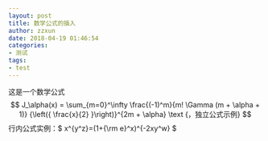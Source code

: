 ```yaml
---
layout: post
title: 数学公式的插入
author: zzxun
date: 2018-04-19 01:46:54
categories:
- 测试
tags:
- test
---
```

这是一个数学公式
$$ J_\alpha(x) = \sum_{m=0}^\infty \frac{(-1)^m}{m! \Gamma (m + \alpha + 1)} {\left({ \frac{x}{2} }\right)}^{2m + \alpha} \text {，独立公式示例} $$
行内公式实例：$ x^{y^z}=(1+{\rm e}^x)^{-2xy^w} $
